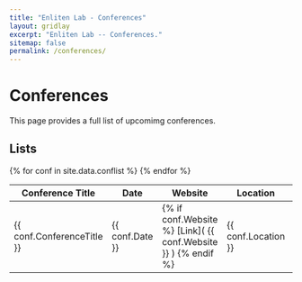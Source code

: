 ```yaml
---
title: "Enliten Lab - Conferences"
layout: gridlay
excerpt: "Enliten Lab -- Conferences."
sitemap: false
permalink: /conferences/
---
```



# Conferences
This page provides a full list of upcomimg conferences.

## Lists

<table>
<colgroup>
<col width="40%" />
<col width="20%" />
<col width="12.5%" />
<col width="7.25%" />
<col width="7.25%" />
<col width="7.25%" />
<col width="7.25%" />
<col width="7.25%" />
<col width="7.25%" />
</colgroup>
<thead>
<tr class="header">
<th>Conference Title</th>
<th>Date</th>
<th>Website</th>
<th>Location</th>
<th>Sponsor</th>
<th>Abstract Deadline</th>
<th>Abstract Notification</th>
<th>Full Paper Deadline</th>
<th>Full Paper Notification</th>
</tr>
</thead>
<tbody>
{% for conf in site.data.conflist %}
<tr>
<td markdown="span"> {{ conf.ConferenceTitle }}  </td>
<td markdown="span"> {{ conf.Date }} </td>
<td markdown="span"> {% if conf.Website %} [Link]( {{ conf.Website }} ) {% endif %}</td>
<td markdown="span"> {{ conf.Location }} </td>
<td markdown="span"> {{ conf.Sponsor }} </td>
<td markdown="span"> {{ conf.AbstractDeadline }} </td>
<td markdown="span"> {{ conf.AbstractNotification }} </td>
<td markdown="span"> {{ conf.FullPaperDeadline }} </td>
<td markdown="span"> {{ conf.FullPaperNotification }} </td>
</tr>
{% endfor %}
</tbody>
</table>
